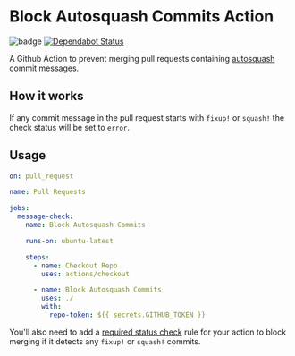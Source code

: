 # Block Autosquash Commits Action

![badge](https://github.com/xt0rted/block-autosquash-commits-action/workflows/Push%20actions/badge.svg) [![Dependabot Status](https://api.dependabot.com/badges/status?host=github&repo=xt0rted/block-autosquash-commits-action)](https://dependabot.com)

A Github Action to prevent merging pull requests containing [autosquash](https://git-scm.com/docs/git-rebase#git-rebase---autosquash) commit messages.

## How it works

If any commit message in the pull request starts with `fixup!` or `squash!` the check status will be set to `error`.

## Usage

```yaml
on: pull_request

name: Pull Requests

jobs:
  message-check:
    name: Block Autosquash Commits

    runs-on: ubuntu-latest

    steps:
      - name: Checkout Repo
        uses: actions/checkout

      - name: Block Autosquash Commits
        uses: ./
        with:
          repo-token: ${{ secrets.GITHUB_TOKEN }}
```

You'll also need to add a [required status check](https://help.github.com/en/articles/enabling-required-status-checks) rule for your action to block merging if it detects any `fixup!` or `squash!` commits.
